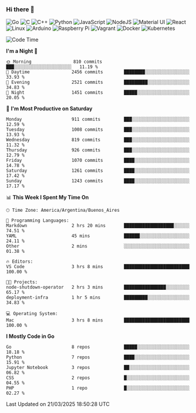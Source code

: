 ### Hi there 👋

![Go](https://img.shields.io/badge/go-%2300ADD8.svg?style=for-the-badge&logo=go&logoColor=white)
![C](https://img.shields.io/badge/c-%2300599C.svg?style=for-the-badge&logo=c&logoColor=white)
![C++](https://img.shields.io/badge/c++-%2300599C.svg?style=for-the-badge&logo=c%2B%2B&logoColor=white)
![Python](https://img.shields.io/badge/python-3670A0?style=for-the-badge&logo=python&logoColor=ffdd54)
![JavaScript](https://img.shields.io/badge/javascript-%23323330.svg?style=for-the-badge&logo=javascript&logoColor=%23F7DF1E)
![NodeJS](https://img.shields.io/badge/node.js-6DA55F?style=for-the-badge&logo=node.js&logoColor=white)
![Material UI](https://img.shields.io/badge/materialui-%230081CB.svg?style=for-the-badge&logo=material-ui&logoColor=white)
![React](https://img.shields.io/badge/react-%2320232a.svg?style=for-the-badge&logo=react&logoColor=%2361DAFB)
![Linux](https://img.shields.io/badge/Linux-FCC624?style=for-the-badge&logo=linux&logoColor=black)
![Arduino](https://img.shields.io/badge/-Arduino-00979D?style=for-the-badge&logo=Arduino&logoColor=white)
![Raspberry Pi](https://img.shields.io/badge/-RaspberryPi-C51A4A?style=for-the-badge&logo=Raspberry-Pi)
![Vagrant](https://img.shields.io/badge/vagrant-%231563FF.svg?style=for-the-badge&logo=vagrant&logoColor=white)
![Docker](https://img.shields.io/badge/docker-%230db7ed.svg?style=for-the-badge&logo=docker&logoColor=white)
![Kubernetes](https://img.shields.io/badge/kubernetes-%23326ce5.svg?style=for-the-badge&logo=kubernetes&logoColor=white)

<!-- ![Jupyter Notebook](https://img.shields.io/badge/jupyter-%23FA0F00.svg?style=for-the-badge&logo=jupyter&logoColor=white) -->
<!-- ![Java](https://img.shields.io/badge/java-%23ED8B00.svg?style=for-the-badge&logo=java&logoColor=white) -->
<!-- ![Git](https://img.shields.io/badge/git-%23F05033.svg?style=for-the-badge&logo=git&logoColor=white) -->

<!--START_SECTION:waka-->
![Code Time](http://img.shields.io/badge/Code%20Time-682%20hrs%2048%20mins-blue)

**I'm a Night 🦉** 

```text
🌞 Morning                810 commits         ███░░░░░░░░░░░░░░░░░░░░░░   11.19 % 
🌆 Daytime                2456 commits        ████████░░░░░░░░░░░░░░░░░   33.93 % 
🌃 Evening                2521 commits        █████████░░░░░░░░░░░░░░░░   34.83 % 
🌙 Night                  1451 commits        █████░░░░░░░░░░░░░░░░░░░░   20.05 % 
```
📅 **I'm Most Productive on Saturday** 

```text
Monday                   911 commits         ███░░░░░░░░░░░░░░░░░░░░░░   12.59 % 
Tuesday                  1008 commits        ███░░░░░░░░░░░░░░░░░░░░░░   13.93 % 
Wednesday                819 commits         ███░░░░░░░░░░░░░░░░░░░░░░   11.32 % 
Thursday                 926 commits         ███░░░░░░░░░░░░░░░░░░░░░░   12.79 % 
Friday                   1070 commits        ████░░░░░░░░░░░░░░░░░░░░░   14.78 % 
Saturday                 1261 commits        ████░░░░░░░░░░░░░░░░░░░░░   17.42 % 
Sunday                   1243 commits        ████░░░░░░░░░░░░░░░░░░░░░   17.17 % 
```


📊 **This Week I Spent My Time On** 

```text
🕑︎ Time Zone: America/Argentina/Buenos_Aires

💬 Programming Languages: 
Markdown                 2 hrs 20 mins       ███████████████████░░░░░░   74.51 % 
YAML                     45 mins             ██████░░░░░░░░░░░░░░░░░░░   24.11 % 
Other                    2 mins              ░░░░░░░░░░░░░░░░░░░░░░░░░   01.38 % 

🔥 Editors: 
VS Code                  3 hrs 8 mins        █████████████████████████   100.00 % 

🐱‍💻 Projects: 
node-shutdown-operator   2 hrs 3 mins        ████████████████░░░░░░░░░   65.17 % 
deployment-infra         1 hr 5 mins         █████████░░░░░░░░░░░░░░░░   34.83 % 

💻 Operating System: 
Mac                      3 hrs 8 mins        █████████████████████████   100.00 % 
```

**I Mostly Code in Go** 

```text
Go                       8 repos             █████░░░░░░░░░░░░░░░░░░░░   18.18 % 
Python                   7 repos             ████░░░░░░░░░░░░░░░░░░░░░   15.91 % 
Jupyter Notebook         3 repos             ██░░░░░░░░░░░░░░░░░░░░░░░   06.82 % 
CSS                      2 repos             █░░░░░░░░░░░░░░░░░░░░░░░░   04.55 % 
PHP                      1 repo              █░░░░░░░░░░░░░░░░░░░░░░░░   02.27 % 
```




 Last Updated on 21/03/2025 18:50:28 UTC
<!--END_SECTION:waka-->

<!--
**aibarbetta/aibarbetta** is a ✨ _special_ ✨ repository because its `README.md` (this file) appears on your GitHub profile.

Here are some ideas to get you started:

- 🔭 I’m currently working on ...
- 🌱 I’m currently learning ...
- 👯 I’m looking to collaborate on ...
- 🤔 I’m looking for help with ...
- 💬 Ask me about ...
- 📫 How to reach me: ...
- 😄 Pronouns: ...
- ⚡ Fun fact: ...
-->
